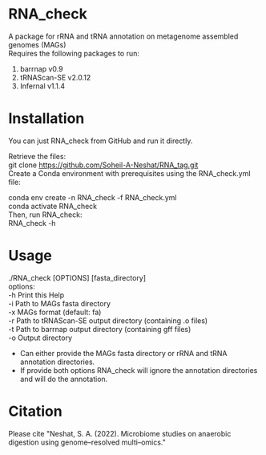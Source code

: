 # RNA_check
A package for rRNA and tRNA annotation on metagenome assembled genomes (MAGs)  
Requires the following packages to run:
  1. barrnap v0.9
  2. tRNAScan-SE v2.0.12
  3. Infernal v1.1.4

# Installation

You can just RNA_check from GitHub and run it directly.

Retrieve the files:  
git clone https://github.com/Soheil-A-Neshat/RNA_tag.git  
Create a Conda environment with prerequisites using the RNA_check.yml file:  

conda env create -n RNA_check -f RNA_check.yml  
conda activate RNA_check  
Then, run RNA_check:  
RNA_check -h  

# Usage
./RNA_check [OPTIONS] [fasta_directory]  
options:  
-h     Print this Help  
-i     Path to MAGs fasta directory  
-x     MAGs format (default: fa)  
-r     Path to tRNAScan-SE output directory (containing .o files)  
-t     Path to barrnap output directory (containing gff files)  
-o     Output directory  

* Can either provide the MAGs fasta directory or rRNA and tRNA annotation directories.
* If provide both options RNA_check will ignore the annotation directories and will do the annotation.

# Citation
Please cite "Neshat, S. A. (2022). Microbiome studies on anaerobic digestion using genome–resolved multi–omics."
